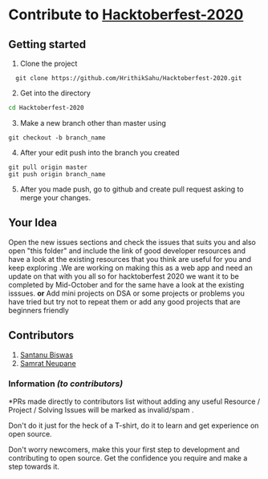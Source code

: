 # Contribute to [Hacktoberfest-2020](https://github.com/HrithikSahu/Hacktoberfest-2020)

## Getting started

1. Clone the project
```git
  git clone https://github.com/HrithikSahu/Hacktoberfest-2020.git
```
2. Get into the directory
```bash
cd Hacktoberfest-2020
```
3. Make a new branch other than master using
```git
git checkout -b branch_name
```
4. After your edit push into the branch you created
```git
git pull origin master
git push origin branch_name
```
5. After you made push, go to github and create pull request asking to merge your changes.

## Your Idea

Open the new issues sections and check the issues that suits you and also open "this folder" and include the link of good developer resources and have a look at the existing resources that you think are useful for you and keep exploring .We are working on making this as a web app and need an update on that with you all so for hacktoberfest 2020 we want it to be completed by Mid-October and for the same have a look at the existing isssues.
**or**
Add mini projects on DSA or some projects or problems you have tried but try not to repeat them or add any good projects that are beginners friendly

## Contributors

1. [Santanu Biswas](https://github.com/SantanuxD)
2. [Samrat Neupane](https://github.com/h3cksamrat)

### Information _(to contributors)_
*PRs made directly to contributors list without adding any useful Resource / Project / Solving Issues will be marked as invalid/spam .

Don't do it just for the heck of a T-shirt, do it to learn and get experience on open source.

Don't worry newcomers, make this your first step to development and contributing to open source. Get the confidence you require and make a step towards it.
